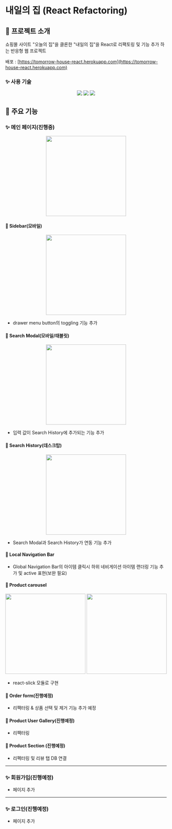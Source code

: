 # 내일의 집 (React Refactoring)

## 🌟 프로젝트 소개

쇼핑몰 사이트 "오늘의 집"을 클론한 "내일의 집"을 React로 리팩토링 및 기능 추가 하는 반응형 웹 프로젝트

배포 : [https://tomorrow-house-react.herokuapp.com](https://tomorrow-house-react.herokuapp.com)

### ✨ 사용 기술

<p align='center'>
    <img src="https://img.shields.io/badge/Typescript-v4.7.3-3178C6?logo=typescript"/>
    <img src="https://img.shields.io/badge/React-v18.1.0-61DAFB?logo=React"/>
    <img src="https://img.shields.io/badge/SCSS-v1.52.3-CC6699?logo=Sass">
</p>

## 🌟 주요 기능

### ✨ 메인 페이지(진행중)

<p align='center'>
<img width='250px' src='https://user-images.githubusercontent.com/85104727/185115967-60d04558-66ba-432f-a992-7181348941fe.png'>
</p>

#### 🎇 Sidebar(모바일)

<p align='center'>
<img width='250px' src='https://user-images.githubusercontent.com/85104727/185127405-1444f6ee-7f6d-4020-92ab-262dc5dc2972.gif'>
</p>

- drawer menu button의 toggling 기능 추가

#### 🎇 Search Modal(모바일/태블릿)

<p align='center'>
<img width='250px' src='https://user-images.githubusercontent.com/85104727/185139065-4bba2815-a783-49cf-8cea-fb03337b07e9.gif'>
</p>

- 입력 값이 Search History에 추가되는 기능 추가

#### 🎇 Search History(데스크탑)

<p align='center'>
<img width='250px' src='https://user-images.githubusercontent.com/85104727/185141336-d1978c8c-ea0f-4f17-a36d-0d9fa7fc2749.gif'>
</p>

- Search Modal과 Search History가 연동 기능 추가

#### 🎇 Local Navigation Bar

- Global Navigation Bar의 아이템 클릭시 하위 네비게이션 아이템 랜더링 기능 추가 및 active 표현(보완 필요)

#### 🎇 Product carousel

<p align='center'>
<img width='250px' src='https://user-images.githubusercontent.com/85104727/185131127-cf9d60f2-fff3-455b-9be0-f5a86918bbac.gif'>
<img width='250px' src='https://user-images.githubusercontent.com/85104727/185142319-b65eb8f7-2339-4bf7-a918-7f3050622c2b.gif'>
</p>

- react-slick 모듈로 구현

#### 🎇 Order form(진행예정)

- 리팩터링 & 상품 선택 및 제거 기능 추가 예정

#### 🎇 Product User Gallery(진행예정)

- 리팩터링

#### 🎇 Product Section (진행예정)

- 리펙터링 및 리뷰 탭 DB 연결

---

### ✨ 회원가입(진행예정)

- 페이지 추가

---

### ✨ 로그인(진행예정)

- 페이지 추가
